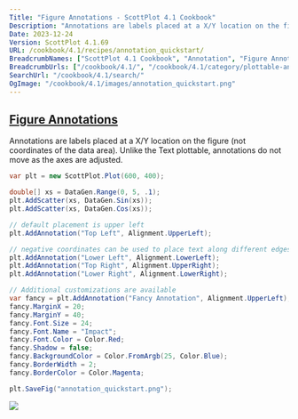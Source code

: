 ```yaml
---
Title: "Figure Annotations - ScottPlot 4.1 Cookbook"
Description: "Annotations are labels placed at a X/Y location on the figure (not coordinates of the data area). Unlike the Text plottable, annotations do not move as the axes are adjusted."
Date: 2023-12-24
Version: ScottPlot 4.1.69
URL: /cookbook/4.1/recipes/annotation_quickstart/
BreadcrumbNames: ["ScottPlot 4.1 Cookbook", "Annotation", "Figure Annotations"]
BreadcrumbUrls: ["/cookbook/4.1/", "/cookbook/4.1/category/plottable-annotation", "/cookbook/4.1/recipes/annotation_quickstart/"]
SearchUrl: "/cookbook/4.1/search/"
OgImage: "/cookbook/4.1/images/annotation_quickstart.png"
---
```


<h2><a id='figure-annotations' href='/cookbook/4.1/recipes/annotation_quickstart/'>Figure Annotations</a></h2>

Annotations are labels placed at a X/Y location on the figure (not coordinates of the data area). Unlike the Text plottable, annotations do not move as the axes are adjusted.

```cs
var plt = new ScottPlot.Plot(600, 400);

double[] xs = DataGen.Range(0, 5, .1);
plt.AddScatter(xs, DataGen.Sin(xs));
plt.AddScatter(xs, DataGen.Cos(xs));

// default placement is upper left
plt.AddAnnotation("Top Left", Alignment.UpperLeft);

// negative coordinates can be used to place text along different edges
plt.AddAnnotation("Lower Left", Alignment.LowerLeft);
plt.AddAnnotation("Top Right", Alignment.UpperRight);
plt.AddAnnotation("Lower Right", Alignment.LowerRight);

// Additional customizations are available
var fancy = plt.AddAnnotation("Fancy Annotation", Alignment.UpperLeft);
fancy.MarginX = 20;
fancy.MarginY = 40;
fancy.Font.Size = 24;
fancy.Font.Name = "Impact";
fancy.Font.Color = Color.Red;
fancy.Shadow = false;
fancy.BackgroundColor = Color.FromArgb(25, Color.Blue);
fancy.BorderWidth = 2;
fancy.BorderColor = Color.Magenta;

plt.SaveFig("annotation_quickstart.png");
```

<img src='../../images/annotation_quickstart.png' class='d-block mx-auto my-5' />


